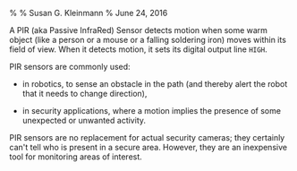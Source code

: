 %
% Susan G. Kleinmann
% June 24, 2016

A PIR (aka Passive InfraRed) Sensor detects motion when some warm object (like a 
person or a mouse or a falling soldering iron) moves within its field of view.
When it detects motion, it sets its digital output line `HIGH`.

PIR sensors are commonly used:

* in robotics, to sense an obstacle in the path (and thereby alert the robot that
it needs to change direction), 

* in security applications, where a motion implies the presence of some unexpected
or unwanted activity.

PIR sensors are no replacement for actual security cameras; they certainly can't tell
who is present in a secure area.  However, they are an inexpensive tool for 
monitoring areas of interest.




